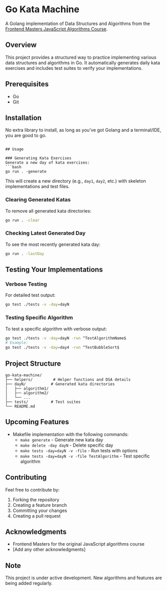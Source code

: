 # Go Kata Machine

A Golang implementation of Data Structures and Algorithms from the [Frontend Masters JavaScript Algorithms Course](https://frontendmasters.com/courses/algorithms).

## Overview
This project provides a structured way to practice implementing various data structures and algorithms in Go. It automatically generates daily kata exercises and includes test suites to verify your implementations.

## Prerequisites
- Go
- Git

## Installation
No extra library to install, as long as you've got Golang and a terminal/IDE, you are good to go.
```

## Usage

### Generating Kata Exercises
Generate a new day of kata exercises:
```bash
go run . -generate
```
This will create a new directory (e.g., `day1`, `day2`, etc.) with skeleton implementations and test files.

### Clearing Generated Katas
To remove all generated kata directories:
```bash
go run . -clear
```

### Checking Latest Generated Day
To see the most recently generated kata day:
```bash
go run . -lastDay
```

## Testing Your Implementations


### Verbose Testing
For detailed test output:
```bash
go test ./tests -v -day=dayN
```

### Testing Specific Algorithm
To test a specific algorithm with verbose output:
```bash
go test ./tests -v -day=dayN -run ^TestAlgorithmName$
# Example:
go test ./tests -v -day=day4 -run ^TestBubbleSort$
```

## Project Structure
```
go-kata-machine/
├── helpers/         # Helper functions and DSA details
├── dayN/           # Generated kata directories
│   ├── algorithm1/
│   ├── algorithm2/
│   └── ...
├── tests/          # Test suites
└── README.md
```

## Upcoming Features
- Makefile implementation with the following commands:
  - `make generate` - Generate new kata day
  - `make delete -day dayN` - Delete specific day
  - `make tests -day=dayN -v -file` - Run tests with options
  - `make tests -day=dayN -v -file TestAlgorithm` - Test specific algorithm

## Contributing
Feel free to contribute by:
1. Forking the repository
2. Creating a feature branch
3. Committing your changes
4. Creating a pull request

## Acknowledgments
- Frontend Masters for the original JavaScript algorithms course
- [Add any other acknowledgments]

## Note
This project is under active development. New algorithms and features are being added regularly.
